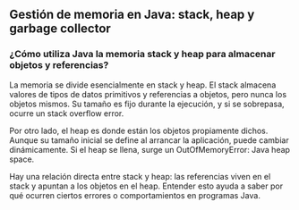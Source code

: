 <h2 align="left"> Gestión de memoria en Java: stack, heap y garbage collector </h2>

<h3 align="left"> ¿Cómo utiliza Java la memoria stack y heap para almacenar objetos y referencias?
 </h3>

<p align="left"> La memoria se divide esencialmente en stack y heap. El stack almacena valores de tipos de datos primitivos y referencias a objetos, pero nunca los objetos mismos. Su tamaño es fijo durante la ejecución, y si se sobrepasa, ocurre un stack overflow error.

Por otro lado, el heap es donde están los objetos propiamente dichos. Aunque su tamaño inicial se define al arrancar la aplicación, puede cambiar dinámicamente. Si el heap se llena, surge un OutOfMemoryError: Java heap space.

Hay una relación directa entre stack y heap: las referencias viven en el stack y apuntan a los objetos en el heap. Entender esto ayuda a saber por qué ocurren ciertos errores o comportamientos en programas Java.

 </p>